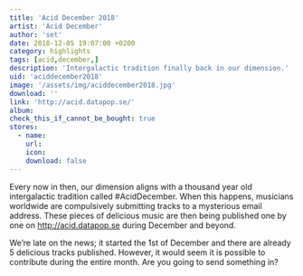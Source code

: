 ```yaml
---
title: 'Acid December 2018'
artist: 'Acid December'
author: 'set'
date: 2018-12-05 19:07:00 +0200
category: highlights
tags: [acid,december,]
description: 'Intergalactic tradition finally back in our dimension.'
uid: 'aciddecember2018'
image: '/assets/img/aciddecember2018.jpg'
download: ''
link: 'http://acid.datapop.se/'
album: 
check_this_if_cannot_be_bought: true
stores:
  - name:
    url: 
    icon: 
    download: false
---
```

Every now in then, our dimension aligns with a thousand year old intergalactic tradition called #AcidDecember. When this happens, musicians worldwide are compulsively submitting tracks to a mysterious email address. These pieces of delicious music are then being published one by one on http://acid.datapop.se during December and beyond. 

We’re late on the news; it started the 1st of December and there are already 5 delicious tracks published. However, it would seem it is possible to contribute during the entire month. Are you going to send something in?